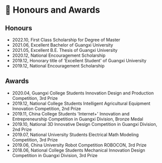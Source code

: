 # 🏅 Honours and Awards
## Honours
- 2022.10, First Class Scholarship for Degree of Master
- 2021.06, Excellent Bachelor of Guangxi University
- 2021.05, Excellent B.E. Thesis of Guangxi University
- 2020.12, National Encouragement Scholarship
- 2019.12, Honorary title of 'Excellent Student' of Guangxi University
- 2019.12, National Encouragement Scholarship
<!-- * 大创优秀结题 -->

## Awards
- 2020.04, Guangxi College Students Innovation Design and Production Competition, 3rd Prize
- 2019.12, National College Students Intelligent Agricultural Equipment Innovation Competition, 2nd Prize
- 2019.11, China College Students 'Internet+' Innovation and Entrepreneurship Competition in Guangxi Division, Bronze Medal
- 2019.10, National 3D lnnovative Design Competition in Guangxi Division, 2nd Prize
- 2019.07, National University Students Electrical Math Modeling Competition, 3rd Prize
- 2019.06, China University Robot Competition ROBOCON, 3rd Prize
- 2018.06, National College Students Mechanical Innovation Design Competition in Guangxi Division, 3rd Prize